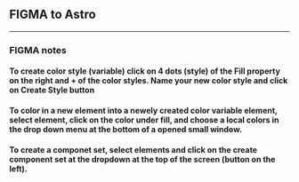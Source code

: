 ## FIGMA to Astro
___

### FIGMA notes

#### To create color style (variable) click on 4 dots (style) of the Fill property on the right and + of the color styles. Name your new color style and click on Create Style button

#### To color in a new element into a newely created color variable element, select element, click on the color under fill, and choose a local colors in the drop down menu at the bottom of a opened small window.

#### To create a componet set, select elements and click on the create component set at the dropdown at the top of the screen (button on the left).

####

####

####

####

####

####

####

####

####

####

####

